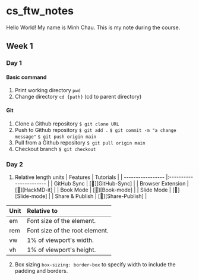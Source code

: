# cs_ftw_notes
Hello World!
My name is Minh Chau. This is my note during the course. 
## Week 1
### Day 1
#### Basic command
1. Print working directory
`pwd`
2. Change directory
`cd {path}` (cd to parent directory)
#### Git
1. Clone a Github repository
`$ git clone URL`
2. Push to Github repository
`$ git add .`
`$ git commit -m "a change message"`
`$ git push origin main`
3. Pull from a Github repository
`$ git pull origin main`
4. Checkout branch
`$ git checkout`

### Day 2
1. Relative length units
| Features          | Tutorials               |
| ----------------- |:----------------------- |
| GitHub Sync       | [:link:][GitHub-Sync]   |
| Browser Extension | [:link:][HackMD-it]     |
| Book Mode         | [:link:][Book-mode]     |
| Slide Mode        | [:link:][Slide-mode]    | 
| Share & Publish   | [:link:][Share-Publish] |

| Unit          | Relative to             |
| ----------------- |:----------------------- |
| em     | Font size of the element.  |
| rem	 | Font size of the root element.   |
| vw       | 1% of viewport's width.   |
| vh   | 1% of viewport's height.   | 
2. Box sizing
`box-sizing: border-box` to specify width to include the padding and borders.
